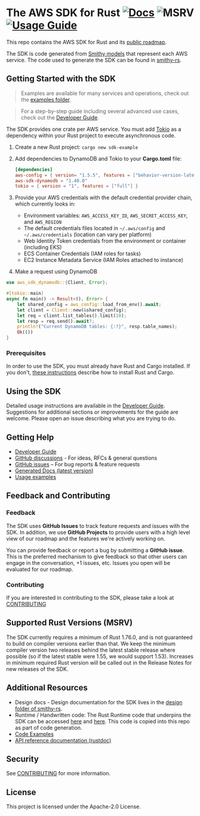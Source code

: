 <!--
IMPORTANT:
This README file is auto-generated by the build system in smithy-lang/smithy-rs.
To update it, edit the `aws/SDK_README.md.hb` Handlebars template in that repository.
-->

# The AWS SDK for Rust [![Docs](https://img.shields.io/badge/docs-blue)](https://awslabs.github.io/aws-sdk-rust/) ![MSRV](https://img.shields.io/badge/msrv-1.76.0-red) [![Usage Guide](https://img.shields.io/badge/Developer_Guide-blue)](https://docs.aws.amazon.com/sdk-for-rust/latest/dg/welcome.html)

This repo contains the AWS SDK for Rust and its [public roadmap](https://github.com/orgs/awslabs/projects/50/views/1).

The SDK is code generated from [Smithy models](https://smithy.io/2.0/index.html) that represent each AWS service.
The code used to generate the SDK can be found in [smithy-rs](https://github.com/smithy-lang/smithy-rs).

## Getting Started with the SDK

> Examples are available for many services and operations, check out the [examples folder](./examples).

> For a step-by-step guide including several advanced use cases, check out the [Developer Guide](https://docs.aws.amazon.com/sdk-for-rust/latest/dg/welcome.html).

The SDK provides one crate per AWS service. You must add [Tokio](https://crates.io/crates/tokio) as a dependency within your Rust project to execute asynchronous code.

1. Create a new Rust project: `cargo new sdk-example`
2. Add dependencies to DynamoDB and Tokio to your **Cargo.toml** file:

    ```toml
    [dependencies]
    aws-config = { version= "1.5.5", features = ["behavior-version-latest"] }
    aws-sdk-dynamodb = "1.40.0"
    tokio = { version = "1", features = ["full"] }
    ```

3. Provide your AWS credentials with the default credential provider chain, which currently looks in:
   - Environment variables: `AWS_ACCESS_KEY_ID`, `AWS_SECRET_ACCESS_KEY`, and `AWS_REGION`
   - The default credentials files located in `~/.aws/config` and `~/.aws/credentials` (location can vary per platform)
   - Web Identity Token credentials from the environment or container (including EKS)
   - ECS Container Credentials (IAM roles for tasks)
   - EC2 Instance Metadata Service (IAM Roles attached to instance)

4. Make a request using DynamoDB

```rust
use aws_sdk_dynamodb::{Client, Error};

#[tokio::main]
async fn main() -> Result<(), Error> {
    let shared_config = aws_config::load_from_env().await;
    let client = Client::new(&shared_config);
    let req = client.list_tables().limit(10);
    let resp = req.send().await?;
    println!("Current DynamoDB tables: {:?}", resp.table_names);
    Ok(())
}
```

### Prerequisites

In order to use the SDK, you must already have Rust and Cargo installed. If you don't, [these instructions](https://doc.rust-lang.org/book/ch01-01-installation.html) describe how to install Rust and Cargo.

## Using the SDK

Detailed usage instructions are available in the [Developer Guide](https://docs.aws.amazon.com/sdk-for-rust/latest/dg/welcome.html).
Suggestions for additional sections or improvements for the guide are welcome. Please open an issue describing what you are trying to do.

## Getting Help
* [Developer Guide](https://docs.aws.amazon.com/sdk-for-rust/latest/dg/welcome.html)
* [GitHub discussions](https://github.com/awslabs/aws-sdk-rust/discussions) - For ideas, RFCs & general questions
* [GitHub issues](https://github.com/awslabs/aws-sdk-rust/issues/new/choose) – For bug reports & feature requests
* [Generated Docs (latest version)](https://awslabs.github.io/aws-sdk-rust/)
* [Usage examples](./examples)

## Feedback and Contributing

### Feedback

The SDK uses **GitHub Issues** to track feature requests and issues with the SDK. In addition, we use **GitHub Projects** to provide users with a high level view of our roadmap and the features we're actively working on.

You can provide feedback or report a bug  by submitting a **GitHub issue**.
This is the preferred mechanism to give feedback so that other users can engage in the conversation, +1 issues, etc.
Issues you open will be evaluated for our roadmap.

### Contributing

If you are interested in contributing to the SDK, please take a look at [CONTRIBUTING](CONTRIBUTING.md)

## Supported Rust Versions (MSRV)

The SDK currently requires a minimum of Rust 1.76.0, and is not guaranteed to build on compiler versions
earlier than that. We keep the minimum compiler version two releases behind the latest stable release where
possible (so if the latest stable were 1.55, we would support 1.53). Increases in minimum required Rust
version will be called out in the Release Notes for new releases of the SDK.

## Additional Resources

- Design docs - Design documentation for the SDK lives in the [design folder of smithy-rs](https://github.com/smithy-lang/smithy-rs/tree/main/design).
- Runtime / Handwritten code: The Rust Runtime code that underpins the SDK can be accessed [here](https://github.com/smithy-lang/smithy-rs/tree/main/rust-runtime) and [here](https://github.com/smithy-lang/smithy-rs/tree/main/aws/rust-runtime). This code is copied into this repo as part of code generation.
- [Code Examples](./examples)
- [API reference documentation (rustdoc)](https://awslabs.github.io/aws-sdk-rust/)

## Security

See [CONTRIBUTING](CONTRIBUTING.md#security-issue-notifications) for more information.

## License

This project is licensed under the Apache-2.0 License.
